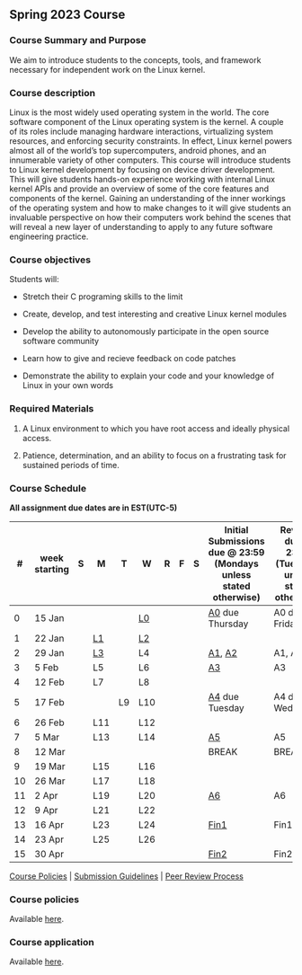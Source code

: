 ## Spring 2023 Course

### Course Summary and Purpose

We aim to introduce students to the concepts, tools, and framework necessary for independent work on the Linux kernel.

### Course description

Linux is the most widely used operating system in the world. The core software component of the Linux operating system is the kernel. A couple of its roles include managing hardware interactions, virtualizing system resources, and enforcing security constraints. In effect, Linux kernel powers almost all of the world’s top supercomputers, android phones, and an innumerable variety of other computers. This course will introduce students to Linux kernel development by focusing on device driver development. This will give students hands-on experience working with internal Linux kernel APIs and provide an overview of some of the core features and components of the kernel. Gaining an understanding of the inner workings of the operating system and how to make changes to it will give students an invaluable perspective on how their computers work behind the scenes that will reveal a new layer of understanding to apply to any future software engineering practice.

### Course objectives

Students will:

* Stretch their C programing skills to the limit

* Create, develop, and test interesting and creative Linux kernel modules

* Develop the ability to autonomously participate in the open source software community

* Learn how to give and recieve feedback on code patches

* Demonstrate the ability to explain your code and your knowledge of Linux in your own words

### Required Materials

1. A Linux environment to which you have root access and ideally physical access.

2. Patience, determination, and an ability to focus on a frustrating task for sustained periods of time.

### Course Schedule

**All assignment due dates are in EST(UTC-5)**

|#| week starting|S|M|T|W|R|F|S|Initial Submissions due @ 23:59 (Mondays unless stated otherwise)|Reviews due @ 23:59 (Tuesdays unless stated otherwise)|Final Submissions due @ 23:59 (Wednesdays unless stated otherwise)|
|--|--|--|--|--|--|--|--|--|--|--|--|
|0| 15 Jan||||[L0](course_spring23_L0.html)||||[A0](A0.html) due Thursday|A0 due Friday|A0 due Saturday|
|1| 22 Jan||[L1](course_spring23_L1.html)||[L2](course_spring23_L2.html)|||||||
|2| 29 Jan||[L3](course_spring23_L3.html)||L4||||[A1](A1.html), [A2](A2.html)|A1, A2|A1, A2|
|3| 5 Feb||L5||L6||||[A3](A3.html)|A3|A3|
|4| 12 Feb||L7||L8|||||||
|5| 17 Feb|||L9|L10||||[A4](A4.html) due Tuesday|A4 due Wednesday|A4 due Thursday|
|6| 26 Feb||L11||L12|||||||
|7| 5 Mar||L13||L14||||[A5](A5.html)|A5|A5|
|8| 12 Mar||||||||BREAK|BREAK|BREAK|
|9| 19 Mar||L15||L16|||||||
|10| 26 Mar||L17||L18|||||||
|11| 2 Apr||L19||L20||||[A6](A6.html)|A6|A6|
|12| 9 Apr||L21||L22|||||||
|13| 16 Apr||L23||L24||||[Fin1](fin1.html)|Fin1|Fin1|
|14| 23 Apr||L25||L26|||||||
|15| 30 Apr||||||||[Fin2](fin2.html)|Fin2|Fin2|

[Course Policies](course_policies.html) | [Submission Guidelines](submission_guidelines.html) | [Peer Review Process](peer_review.html)


### Course policies

Available [here](course_policies.html).

### Course application

Available [here](course_application.html).
